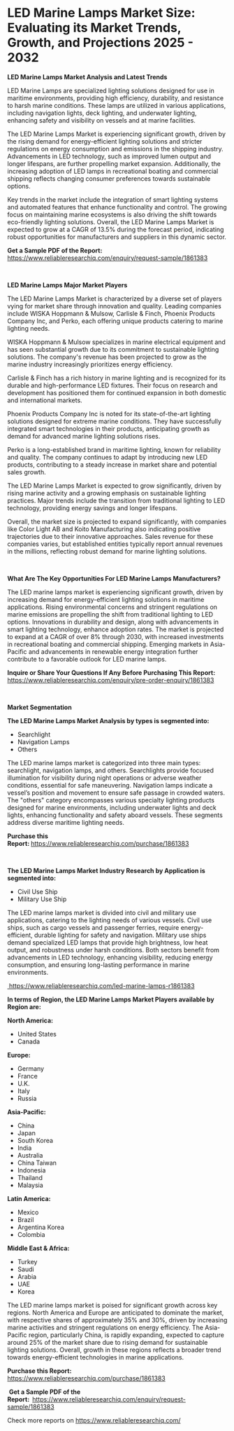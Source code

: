 <p><h1>LED Marine Lamps Market Size: Evaluating its Market Trends, Growth, and Projections 2025 - 2032</h1></p><p><strong>LED Marine Lamps Market Analysis and Latest Trends</strong></p>
<p><p>LED Marine Lamps are specialized lighting solutions designed for use in maritime environments, providing high efficiency, durability, and resistance to harsh marine conditions. These lamps are utilized in various applications, including navigation lights, deck lighting, and underwater lighting, enhancing safety and visibility on vessels and at marine facilities.</p><p>The LED Marine Lamps Market is experiencing significant growth, driven by the rising demand for energy-efficient lighting solutions and stricter regulations on energy consumption and emissions in the shipping industry. Advancements in LED technology, such as improved lumen output and longer lifespans, are further propelling market expansion. Additionally, the increasing adoption of LED lamps in recreational boating and commercial shipping reflects changing consumer preferences towards sustainable options.</p><p>Key trends in the market include the integration of smart lighting systems and automated features that enhance functionality and control. The growing focus on maintaining marine ecosystems is also driving the shift towards eco-friendly lighting solutions. Overall, the LED Marine Lamps Market is expected to grow at a CAGR of 13.5% during the forecast period, indicating robust opportunities for manufacturers and suppliers in this dynamic sector.</p></p>
<p><strong>Get a Sample PDF of the Report:&nbsp;</strong> <a href="https://www.reliableresearchiq.com/enquiry/request-sample/1861383?utm_campaign=3148&utm_medium=2&utm_source=Github&utm_content=ia&utm_term=30032025&utm_id=led-marine-lamps">https://www.reliableresearchiq.com/enquiry/request-sample/1861383</a></p>
<p>&nbsp;</p>
<p><strong>LED Marine Lamps Major Market Players</strong></p>
<p><p>The LED Marine Lamps Market is characterized by a diverse set of players vying for market share through innovation and quality. Leading companies include WISKA Hoppmann & Mulsow, Carlisle & Finch, Phoenix Products Company Inc, and Perko, each offering unique products catering to marine lighting needs.</p><p>WISKA Hoppmann & Mulsow specializes in marine electrical equipment and has seen substantial growth due to its commitment to sustainable lighting solutions. The company's revenue has been projected to grow as the marine industry increasingly prioritizes energy efficiency.</p><p>Carlisle & Finch has a rich history in marine lighting and is recognized for its durable and high-performance LED fixtures. Their focus on research and development has positioned them for continued expansion in both domestic and international markets.</p><p>Phoenix Products Company Inc is noted for its state-of-the-art lighting solutions designed for extreme marine conditions. They have successfully integrated smart technologies in their products, anticipating growth as demand for advanced marine lighting solutions rises. </p><p>Perko is a long-established brand in maritime lighting, known for reliability and quality. The company continues to adapt by introducing new LED products, contributing to a steady increase in market share and potential sales growth.</p><p>The LED Marine Lamps Market is expected to grow significantly, driven by rising marine activity and a growing emphasis on sustainable lighting practices. Major trends include the transition from traditional lighting to LED technology, providing energy savings and longer lifespans. </p><p>Overall, the market size is projected to expand significantly, with companies like Color Light AB and Koito Manufacturing also indicating positive trajectories due to their innovative approaches. Sales revenue for these companies varies, but established entities typically report annual revenues in the millions, reflecting robust demand for marine lighting solutions.</p></p>
<p>&nbsp;</p>
<p><strong>What Are The Key Opportunities For LED Marine Lamps Manufacturers?</strong></p>
<p><p>The LED marine lamps market is experiencing significant growth, driven by increasing demand for energy-efficient lighting solutions in maritime applications. Rising environmental concerns and stringent regulations on marine emissions are propelling the shift from traditional lighting to LED options. Innovations in durability and design, along with advancements in smart lighting technology, enhance adoption rates. The market is projected to expand at a CAGR of over 8% through 2030, with increased investments in recreational boating and commercial shipping. Emerging markets in Asia-Pacific and advancements in renewable energy integration further contribute to a favorable outlook for LED marine lamps.</p></p>
<p><strong>Inquire or Share Your Questions If Any Before Purchasing This Report:</strong> <a href="https://www.reliableresearchiq.com/enquiry/pre-order-enquiry/1861383?utm_campaign=3148&utm_medium=2&utm_source=Github&utm_content=ia&utm_term=30032025&utm_id=led-marine-lamps">https://www.reliableresearchiq.com/enquiry/pre-order-enquiry/1861383</a></p>
<p>&nbsp;</p>
<p><strong>Market Segmentation</strong></p>
<p><strong>The LED Marine Lamps Market Analysis by types is segmented into:</strong></p>
<p><ul><li>Searchlight</li><li>Navigation Lamps</li><li>Others</li></ul></p>
<p><p>The LED marine lamps market is categorized into three main types: searchlight, navigation lamps, and others. Searchlights provide focused illumination for visibility during night operations or adverse weather conditions, essential for safe maneuvering. Navigation lamps indicate a vessel’s position and movement to ensure safe passage in crowded waters. The "others" category encompasses various specialty lighting products designed for marine environments, including underwater lights and deck lights, enhancing functionality and safety aboard vessels. These segments address diverse maritime lighting needs.</p></p>
<p><strong>Purchase this Report:&nbsp;</strong><a href="https://www.reliableresearchiq.com/purchase/1861383?utm_campaign=3148&utm_medium=2&utm_source=Github&utm_content=ia&utm_term=30032025&utm_id=led-marine-lamps">https://www.reliableresearchiq.com/purchase/1861383</a></p>
<p>&nbsp;</p>
<p><strong>The LED Marine Lamps Market Industry Research by Application is segmented into:</strong></p>
<p><ul><li>Civil Use Ship</li><li>Military Use Ship</li></ul></p>
<p><p>The LED marine lamps market is divided into civil and military use applications, catering to the lighting needs of various vessels. Civil use ships, such as cargo vessels and passenger ferries, require energy-efficient, durable lighting for safety and navigation. Military use ships demand specialized LED lamps that provide high brightness, low heat output, and robustness under harsh conditions. Both sectors benefit from advancements in LED technology, enhancing visibility, reducing energy consumption, and ensuring long-lasting performance in marine environments.</p></p>
<p><a href="https://www.reliableresearchiq.com/led-marine-lamps-r1861383?utm_campaign=3148&utm_medium=2&utm_source=Github&utm_content=ia&utm_term=30032025&utm_id=led-marine-lamps">&nbsp;https://www.reliableresearchiq.com/led-marine-lamps-r1861383</a></p>
<p><strong>In terms of Region, the LED Marine Lamps Market Players available by Region are:</strong></p>
<p>
    <p> <strong> North America: </strong>
        <ul>
            <li>United States</li>
            <li>Canada</li>
        </ul>
        </p> 
    <p> <strong> Europe: </strong>
        <ul>
            <li>Germany</li>
            <li>France</li>
            <li>U.K.</li>
            <li>Italy</li>
            <li>Russia</li>
        </ul>
        </p> 
    <p> <strong> Asia-Pacific: </strong>
        <ul>
            <li>China</li>
            <li>Japan</li>
            <li>South Korea</li>
            <li>India</li>
            <li>Australia</li>
            <li>China Taiwan</li>
            <li>Indonesia</li>
            <li>Thailand</li>
            <li>Malaysia</li>
        </ul>
        </p> 
    <p> <strong> Latin America: </strong>
        <ul>
            <li>Mexico</li>
            <li>Brazil</li>
            <li>Argentina Korea</li>
            <li>Colombia</li>
        </ul>
        </p> 
    <p> <strong> Middle East & Africa: </strong>
        <ul>
            <li>Turkey</li>
            <li>Saudi</li>
            <li>Arabia</li>
            <li>UAE</li>
            <li>Korea</li>
        </ul>
    </p>
    </p>
<p><p>The LED marine lamps market is poised for significant growth across key regions. North America and Europe are anticipated to dominate the market, with respective shares of approximately 35% and 30%, driven by increasing marine activities and stringent regulations on energy efficiency. The Asia-Pacific region, particularly China, is rapidly expanding, expected to capture around 25% of the market share due to rising demand for sustainable lighting solutions. Overall, growth in these regions reflects a broader trend towards energy-efficient technologies in marine applications.</p></p>
<p><strong>Purchase this Report: </strong><a href="https://www.reliableresearchiq.com/purchase/1861383?utm_campaign=3148&utm_medium=2&utm_source=Github&utm_content=ia&utm_term=30032025&utm_id=led-marine-lamps">https://www.reliableresearchiq.com/purchase/1861383</a></p>
<p>&nbsp;<strong>Get a Sample PDF of the Report:&nbsp;&nbsp;</strong><a href="https://www.reliableresearchiq.com/enquiry/request-sample/1861383?utm_campaign=3148&utm_medium=2&utm_source=Github&utm_content=ia&utm_term=30032025&utm_id=led-marine-lamps">https://www.reliableresearchiq.com/enquiry/request-sample/1861383</a></p>
<p><strong></strong></p>
<p>Check more reports on <a href="https://www.reliableresearchiq.com/?utm_campaign=3148&utm_medium=2&utm_source=Github&utm_content=ia&utm_term=30032025&utm_id=led-marine-lamps">https://www.reliableresearchiq.com/</a></p>